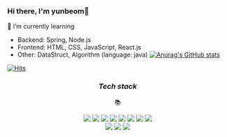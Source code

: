 ### Hi there, I'm yunbeom👋

<!--
**uiurihappy/uiurihappy** is a ✨ _special_ ✨ repository because its `README.md` (this file) appears on your GitHub profile.

Here are some ideas to get you started:

- 🔭 I’m currently working on ...
- 🌱 I’m currently learning ...
- 👯 I’m looking to collaborate on ...
- 🤔 I’m looking for help with ...
- 💬 Ask me about ...
- 📫 How to reach me: ...
- 😄 Pronouns: ...
- ⚡ Fun fact: ...
-->
🌱 I’m currently learning 
- Backend: Spring, Node.js
- Frontend: HTML, CSS, JavaScript, React.js
- Other: DataStruct, Algorithm (language: java)
[![Anurag's GitHub stats](https://github-readme-stats.vercel.app/api?username=uiurihappy)](https://github.com/anuraghazra/github-readme-stats)

[![Hits](https://hits.seeyoufarm.com/api/count/incr/badge.svg?url=https%3A%2F%2Fgithub.com%2Fuiurihappy&count_bg=%2379C83D&title_bg=%23555555&icon=&icon_color=%23E7E7E7&title=hits&edge_flat=false)](https://hits.seeyoufarm.com)


<h3 align="center">
  
  _Tech stack_
  
</h3>
<p align="center">
  📚
</p>
<div align="center">
  <img src="https://img.shields.io/badge/-HTML-E34F26?logo=HTML5&logoColor=white" />
  <img src="https://img.shields.io/badge/-CSS-1572B6?logo=CSS3&logoColor=white" />
  <img src="https://img.shields.io/badge/-JavaScript-F7DF1E?logo=JavaScript&logoColor=black" />
  <img src="https://img.shields.io/badge/-React-61DAFB?logo=React&logoColor=black" />
  <img src="https://img.shields.io/badge/-c-black?logo=c%2B%2B&style=black" />
  <img src="https://img.shields.io/badge/-C++-000000?logo=c%2B%2B&style=flat" />
  <img src="https://img.shields.io/badge/-C%23-000000?logo=Csharp&style=flat" />
  <img src="https://img.shields.io/badge/java-007396?logo=java&logoColor=white"> 
  <br />
  <img src="https://img.shields.io/badge/Spring-6DB33F?logo=Spring&logoColor=white">
  <img src="https://img.shields.io/badge/-Node.js-339933?logo=Node.js&logoColor=white" />
  <img src="https://img.shields.io/badge/-MySQL-4479A1?logo=MySQL&logoColor=white" />
</div>

